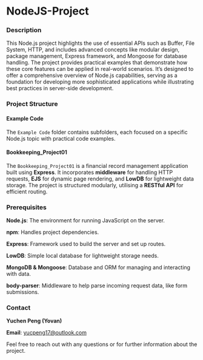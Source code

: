 # NodeJS-Project

### Description

This Node.js project highlights the use of essential APIs such as Buffer, File System, HTTP, and includes advanced concepts like modular design, package management, Express framework, and Mongoose for database handling. The project provides practical examples that demonstrate how these core features can be applied in real-world scenarios. It’s designed to offer a comprehensive overview of Node.js capabilities, serving as a foundation for developing more sophisticated applications while illustrating best practices in server-side development.



### Project Structure

#### Example Code

The `Example Code` folder contains subfolders, each focused on a specific Node.js topic with practical code examples.

#### Bookkeeping_Project01

The `Bookkeeping_Project01` is a financial record management application built using **Express**. It incorporates **middleware** for handling HTTP requests, **EJS** for dynamic page rendering, and **LowDB** for lightweight data storage. The project is structured modularly, utilising a **RESTful API** for efficient routing.



### Prerequisites

**Node.js**: The environment for running JavaScript on the server.

**npm**: Handles project dependencies.

**Express**: Framework used to build the server and set up routes.

**LowDB**: Simple local database for lightweight storage needs.

**MongoDB & Mongoose**: Database and ORM for managing and interacting with data.

**body-parser**: Middleware to help parse incoming request data, like form submissions.



### Contact

**Yuchen Peng (Yovan)**

**Email**: yucpeng17@outlook.com

Feel free to reach out with any questions or for further information about the project.